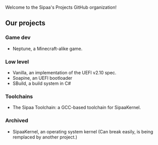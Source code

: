 Welcome to the Sipaa's Projects GitHub organization!

## Our projects
### Game dev
* Neptune, a Minecraft-alike game.

### Low level
* Vanilla, an implementation of the UEFI v2.10 spec.
* Soapine, an UEFI bootloader
* SBuild, a build system in C#

### Toolchains
* The Sipaa Toolchain: a GCC-based toolchain for SipaaKernel.

### Archived
* SipaaKernel, an operating system kernel (Can break easily, is being remplaced by another project.)
